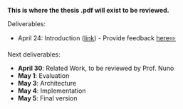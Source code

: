 **This is where the thesis .pdf will exist to be reviewed.**

Deliverables:
- April 24: Introduction ([link](https://github.com/inesc-id/dclaims-pm/blob/master/thesis-review/DClaims-Chapter-1-april-24.pdf)) - Provide feedback [here✏️](https://github.com/inesc-id/dclaims-pm/issues/35)

Next deliverables:
- **April 30**: Related Work, to be reviewed by Prof. Nuno
- **May 1**: Evaluation
- **May 3**: Architecture
- **May 4**: Implementation
- **May 5**: Final version
